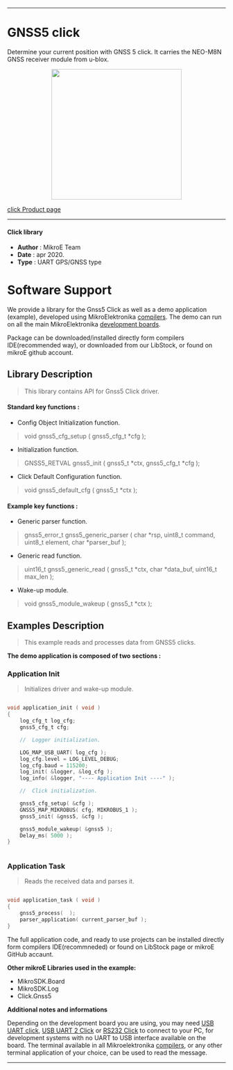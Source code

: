 
---
# GNSS5 click

Determine your current position with GNSS 5 click. It carries the NEO-M8N GNSS receiver module from u-blox.

<p align="center">
  <img src="https://download.mikroe.com/images/click_for_ide/gnss5_click.png" height=300px>
</p>

[click Product page](https://www.mikroe.com/gnss-5-click)

---


#### Click library 

- **Author**        : MikroE Team
- **Date**          : apr 2020.
- **Type**          : UART GPS/GNSS type


# Software Support

We provide a library for the Gnss5 Click 
as well as a demo application (example), developed using MikroElektronika 
[compilers](https://shop.mikroe.com/compilers). 
The demo can run on all the main MikroElektronika [development boards](https://shop.mikroe.com/development-boards).

Package can be downloaded/installed directly form compilers IDE(recommended way), or downloaded from our LibStock, or found on mikroE github account. 

## Library Description

> This library contains API for Gnss5 Click driver.

#### Standard key functions :

- Config Object Initialization function.
> void gnss5_cfg_setup ( gnss5_cfg_t *cfg ); 
 
- Initialization function.
> GNSS5_RETVAL gnss5_init ( gnss5_t *ctx, gnss5_cfg_t *cfg );

- Click Default Configuration function.
> void gnss5_default_cfg ( gnss5_t *ctx );


#### Example key functions :

- Generic parser function.
> gnss5_error_t gnss5_generic_parser ( char *rsp,  uint8_t command, uint8_t element, char *parser_buf );
 
- Generic read function.
> uint16_t gnss5_generic_read ( gnss5_t *ctx, char *data_buf, uint16_t max_len );

- Wake-up module.
> void gnss5_module_wakeup ( gnss5_t *ctx );

## Examples Description

> This example reads and processes data from GNSS5 clicks.

**The demo application is composed of two sections :**

### Application Init 

> Initializes driver and wake-up module.

```c

void application_init ( void )
{
    log_cfg_t log_cfg;
    gnss5_cfg_t cfg;

    //  Logger initialization.

    LOG_MAP_USB_UART( log_cfg );
    log_cfg.level = LOG_LEVEL_DEBUG;
    log_cfg.baud = 115200;
    log_init( &logger, &log_cfg );
    log_info( &logger, "---- Application Init ----" );

    //  Click initialization.

    gnss5_cfg_setup( &cfg );
    GNSS5_MAP_MIKROBUS( cfg, MIKROBUS_1 );
    gnss5_init( &gnss5, &cfg );

    gnss5_module_wakeup( &gnss5 );
    Delay_ms( 5000 );
}
  
```

### Application Task

> Reads the received data and parses it.

```c

void application_task ( void )
{
    gnss5_process(  );
    parser_application( current_parser_buf );
}

```


The full application code, and ready to use projects can be  installed directly form compilers IDE(recommneded) or found on LibStock page or mikroE GitHub accaunt.

**Other mikroE Libraries used in the example:** 

- MikroSDK.Board
- MikroSDK.Log
- Click.Gnss5

**Additional notes and informations**

Depending on the development board you are using, you may need 
[USB UART click](https://shop.mikroe.com/usb-uart-click), 
[USB UART 2 Click](https://shop.mikroe.com/usb-uart-2-click) or 
[RS232 Click](https://shop.mikroe.com/rs232-click) to connect to your PC, for 
development systems with no UART to USB interface available on the board. The 
terminal available in all Mikroelektronika 
[compilers](https://shop.mikroe.com/compilers), or any other terminal application 
of your choice, can be used to read the message.



---
